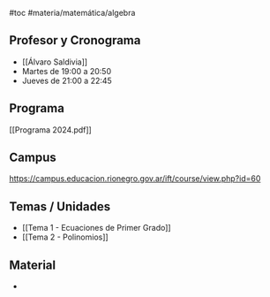 #toc #materia/matemática/algebra

## Profesor y Cronograma

* [[Álvaro Saldivia]]
* Martes de 19:00 a 20:50
* Jueves de 21:00 a 22:45

## Programa

[[Programa 2024.pdf]]

## Campus

https://campus.educacion.rionegro.gov.ar/ift/course/view.php?id=60

## Temas / Unidades

* [[Tema 1 - Ecuaciones de Primer Grado]]
* [[Tema 2 - Polinomios]]

## Material

-


